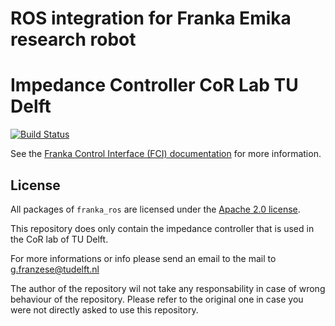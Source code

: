 # ROS integration for Franka Emika research robot
# Impedance Controller CoR Lab TU Delft

[![Build Status][travis-status]][travis]

See the [Franka Control Interface (FCI) documentation][fci-docs] for more information.

## License

All packages of `franka_ros` are licensed under the [Apache 2.0 license][apache-2.0].

[apache-2.0]: https://www.apache.org/licenses/LICENSE-2.0.html
[fci-docs]: https://frankaemika.github.io/docs
[travis-status]: https://travis-ci.org/frankaemika/franka_ros.svg?branch=kinetic-devel
[travis]: https://travis-ci.org/frankaemika/franka_ros

This repository does only contain the impedance controller that is used in the CoR lab of TU Delft. 

For more informations or info please send an email to the mail to g.franzese@tudelft.nl

The author of the repository wil not take any responsability in case of wrong behaviour of the repository. Please refer to the original one in case you were not directly asked to use this repository.

